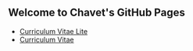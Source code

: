 ## Welcome to Chavet's GitHub Pages

- [Curriculum Vitae Lite](https://github.com/chavet/cv/blob/master/cv_lite.MD)
- [Curriculum Vitae](http://chavet.github.io/cv)

